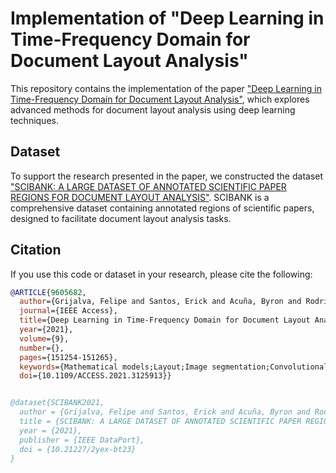 # Implementation of "Deep Learning in Time-Frequency Domain for Document Layout Analysis"

This repository contains the implementation of the paper ["Deep Learning in Time-Frequency Domain for Document Layout Analysis"](https://doi.org/10.1109/ACCESS.2021.3125913), which explores advanced methods for document layout analysis using deep learning techniques.

## Dataset

To support the research presented in the paper, we constructed the dataset ["SCIBANK: A LARGE DATASET OF ANNOTATED SCIENTIFIC PAPER REGIONS FOR DOCUMENT LAYOUT ANALYSIS"](https://dx.doi.org/10.21227/2yex-bt23). SCIBANK is a comprehensive dataset containing annotated regions of scientific papers, designed to facilitate document layout analysis tasks.


## Citation

If you use this code or dataset in your research, please cite the following:

```bibtex
@ARTICLE{9605682,
  author={Grijalva, Felipe and Santos, Erick and Acuña, Byron and Rodríguez, Juan Carlos and Larco, Julio César},
  journal={IEEE Access}, 
  title={Deep Learning in Time-Frequency Domain for Document Layout Analysis}, 
  year={2021},
  volume={9},
  number={},
  pages={151254-151265},
  keywords={Mathematical models;Layout;Image segmentation;Convolutional neural networks;Spectrogram;Portable document format;Feature extraction;Computer-vision;deep-learning;document layout analysis;feature engineering;PDF},
  doi={10.1109/ACCESS.2021.3125913}}


@dataset{SCIBANK2021,
  author = {Grijalva, Felipe and Santos, Erick and Acuña, Byron and Rodríguez, Juan Carlos and Larco, Julio César},
  title = {SCIBANK: A LARGE DATASET OF ANNOTATED SCIENTIFIC PAPER REGIONS FOR DOCUMENT LAYOUT ANALYSIS},
  year = {2021},
  publisher = {IEEE DataPort},
  doi = {10.21227/2yex-bt23}
}
```
